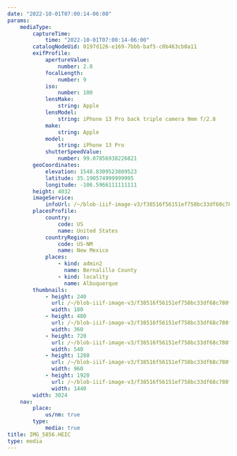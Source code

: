 ```yaml
---
date: "2022-10-01T07:00:14-06:00"
params:
    mediaType:
        captureTime:
            time: "2022-10-01T07:00:14-06:00"
        catalogNodeUid: 0197d126-e169-7bbb-baf5-c0b463cb0a11
        exifProfile:
            apertureValue:
                number: 2.8
            focalLength:
                number: 9
            iso:
                number: 100
            lensMake:
                string: Apple
            lensModel:
                string: iPhone 13 Pro back triple camera 9mm f/2.8
            make:
                string: Apple
            model:
                string: iPhone 13 Pro
            shutterSpeedValue:
                number: 99.07856938226821
        geoCoordinates:
            elevation: 1548.8309523809523
            latitude: 35.190574999999995
            longitude: -106.5966111111111
        height: 4032
        imageService:
            infoUrl: /~/blob-iiif-image-v3/f38516f56151ef758bc33df68c780f9c926603ded6422dfb1542e00f37b70c05/info.json
        placesProfile:
            country:
                code: US
                name: United States
            countryRegion:
                code: US-NM
                name: New Mexico
            places:
                - kind: admin2
                  name: Bernalillo County
                - kind: locality
                  name: Albuquerque
        thumbnails:
            - height: 240
              url: /~/blob-iiif-image-v3/f38516f56151ef758bc33df68c780f9c926603ded6422dfb1542e00f37b70c05/full/180%2C240/0/default.jpg
              width: 180
            - height: 480
              url: /~/blob-iiif-image-v3/f38516f56151ef758bc33df68c780f9c926603ded6422dfb1542e00f37b70c05/full/360%2C480/0/default.jpg
              width: 360
            - height: 720
              url: /~/blob-iiif-image-v3/f38516f56151ef758bc33df68c780f9c926603ded6422dfb1542e00f37b70c05/full/540%2C720/0/default.jpg
              width: 540
            - height: 1280
              url: /~/blob-iiif-image-v3/f38516f56151ef758bc33df68c780f9c926603ded6422dfb1542e00f37b70c05/full/960%2C1280/0/default.jpg
              width: 960
            - height: 1920
              url: /~/blob-iiif-image-v3/f38516f56151ef758bc33df68c780f9c926603ded6422dfb1542e00f37b70c05/full/1440%2C1920/0/default.jpg
              width: 1440
        width: 3024
    nav:
        place:
            us/nm: true
        type:
            media: true
title: IMG_5856.HEIC
type: media
---
```

